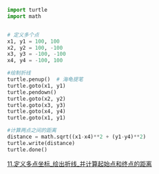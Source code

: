 ```python
import turtle
import math


# 定义多个点
x1, y1 = 100, 100
x2, y2 = 100, -100
x3, y3 = -100, -100
x4, y4 = -100, 100

#绘制折线
turtle.penup()  # 海龟提笔
turtle.goto(x1, y1)
turtle.pendown()
turtle.goto(x2, y2)
turtle.goto(x3, y3)
turtle.goto(x4, y4)
turtle.goto(x1, y1)

#计算两点之间的距离
distance = math.sqrt((x1-x4)**2 + (y1-y4)**2)
turtle.write(distance)
turtle.done()
```

[11.定义多点坐标_绘出折线_并计算起始点和终点的距离](../code/example_11.py)